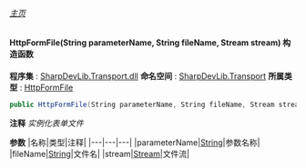 ###### [主页](./Index.md "主页")
#### HttpFormFile(String parameterName, String fileName, Stream stream) 构造函数
**程序集** : [SharpDevLib.Transport.dll](./SharpDevLib.Transport.assembly.md "SharpDevLib.Transport.dll")
**命名空间** : [SharpDevLib.Transport](./SharpDevLib.Transport.namespace.md "SharpDevLib.Transport")
**所属类型** : [HttpFormFile](./SharpDevLib.Transport.HttpFormFile.md "HttpFormFile")
``` csharp
public HttpFormFile(String parameterName, String fileName, Stream stream)
```
**注释**
*实例化表单文件*

**参数**
|名称|类型|注释|
|---|---|---|
|parameterName|[String](https://learn.microsoft.com/en-us/dotnet/api/system.string "String")|参数名称|
|fileName|[String](https://learn.microsoft.com/en-us/dotnet/api/system.string "String")|文件名|
|stream|[Stream](https://learn.microsoft.com/en-us/dotnet/api/system.io.stream "Stream")|文件流|

